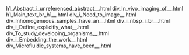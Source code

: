 h1_Abstract_i_unreferenced_abstract__.html
div_In_vivo_imaging_of__.html
h1_Main_text_br_h1__.html
div_i_Need_to_image__.html
div_Inhomogeneous_samples_have_an__.html
div_i_nbsp_i_br__.html
div_i_Define_explicitly_what__.html
div_To_study_developing_organisms__.html
div_i_Embedding_the_work__.html
div_Microfluidic_systems_have_been__.html